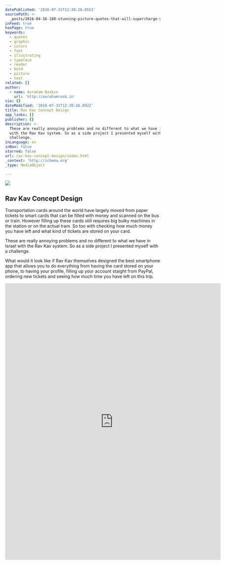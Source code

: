 ```yaml
---
datePublished: '2016-07-31T12:38:26.855Z'
sourcePath: >-
  _posts/2016-04-16-100-stunning-picture-quotes-that-will-supercharge-your-creat.md
inFeed: true
hasPage: true
keywords:
  - quotes
  - graphic
  - colors
  - font
  - illustrating
  - typeface
  - reader
  - bold
  - picture
  - text
related: []
author:
  - name: Avraham Raskin
    url: 'http://avrahamrask.in'
via: {}
dateModified: '2016-07-31T12:38:26.092Z'
title: Rav Kav Concept Design
app_links: []
publisher: {}
description: >-
  These are really annoying problems and no different to what we have in Israel
  with the Rav Kav system. So as a side project I presented myself with a
  challenge.
inLanguage: en
inNav: false
starred: false
url: rav-kav-concept-design/index.html
_context: 'http://schema.org'
_type: MediaObject

---
```

<article style=""><img src="https://s3-us-west-2.amazonaws.com/the-grid-img/p/099e88402d41a01035420958f28baef8acb07009.png" /><h1>Rav Kav Concept Design</h1><p>Transportation cards around the world have largely moved from paper tickets to smart cards that can be filled with money and scanned on the bus or train. However filling up these cards still requires big bulky machines in the station or on the actual tram. So too with checking how much money you have left and what kind of tickets are stored on your card.</p></article>

These are really annoying problems and no different to what we have in Israel with the Rav Kav system. So as a side project I presented myself with a challenge.

What would it look like if Rav Kav themselves designed the best smartphone app that allows you to do everything from having the card stored on your phone, to having your profile, filling up your account staight from PayPal, ordering new tickets and seeing how much time you have left on this trip.

<iframe src="https://cdn.embedly.com/widgets/media.html?src=https%3A%2F%2Fwww.behance.net%2Fgallery%2F38121181%2FRav-Kav-Transportation-Concept%3Fiframe%3D1&amp;url=https%3A%2F%2Fwww.behance.net%2Fgallery%2F38121181%2FRav-Kav-Transportation-Concept&amp;image=https%3A%2F%2Fmir-s3-cdn-cf.behance.net%2Fprojects%2F404%2F35d09d38121181.Y3JvcCwxNzExLDEzMzgsNjE4LDI1.png&amp;key=b7d04c9b404c499eba89ee7072e1c4f7&amp;type=text%2Fhtml&amp;scroll=auto&amp;schema=behance" width="700" height="900" scrolling="auto" frameborder="0" allowfullscreen="" style=""></iframe>